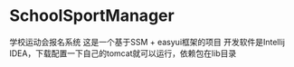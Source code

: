 # SchoolSportManager
学校运动会报名系统
这是一个基于SSM + easyui框架的项目
开发软件是Intellij IDEA，下载配置一下自己的tomcat就可以运行，依赖包在lib目录
